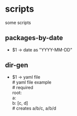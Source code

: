# scripts
some scripts

## packages-by-date
- $1 -> date as "YYYY-MM-DD"

## dir-gen
- $1 -> yaml file <br>
\# yaml file example<br>
\# required<br>
root:<br>
&#09;a:<br>
&#09;&#09;b: [c, d] <br>
\# creates a/b/c, a/b/d
